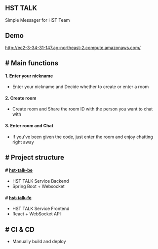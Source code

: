 ## HST TALK
Simple Messager for HST Team

## Demo
http://ec2-3-34-31-147.ap-northeast-2.compute.amazonaws.com/

## \# Main functions
#### 1. Enter your nickname
- Enter your nickname and Decide whether to create or enter a room

#### 2. Create room
- Create room and Share the room ID with the person you want to chat with

#### 3. Enter room and Chat
- If you've been given the code, just enter the room and enjoy chatting right away

## \# Project structure
#### \# [hst-talk-be](https://github.com/Team-HST/hst-talk/tree/master/hst-talk-be)
- HST TALK Service Backend
- Spring Boot + Websocket

#### \# [hst-talk-fe](https://github.com/Team-HST/hst-talk/tree/master/hst-talk-fe)
- HST TALK Service Frontend
- React + WebSocket API

## \# CI & CD
- Manually build and deploy


